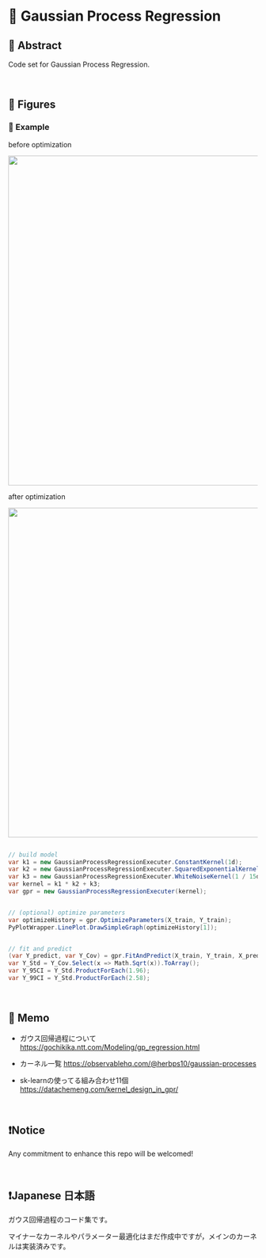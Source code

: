 # 💖 Gaussian Process Regression

## 🌟 Abstract

Code set for Gaussian Process Regression.






<br>

## 🌟 Figures

### 🎇 Example

before optimization

<img name="" src="https://github.com/aki32/aki32-utilities/raw/main/9_Assets/Images/A01_C_3001_Example.png" width="666">

after optimization

<img name="" src="https://github.com/aki32/aki32-utilities/raw/main/9_Assets/Images/A01_C_3001_Optimize.png" width="666">

```C#

// build model
var k1 = new GaussianProcessRegressionExecuter.ConstantKernel(1d);
var k2 = new GaussianProcessRegressionExecuter.SquaredExponentialKernel(1d);
var k3 = new GaussianProcessRegressionExecuter.WhiteNoiseKernel(1 / 15d);
var kernel = k1 * k2 + k3;
var gpr = new GaussianProcessRegressionExecuter(kernel);


// (optional) optimize parameters
var optimizeHistory = gpr.OptimizeParameters(X_train, Y_train);
PyPlotWrapper.LinePlot.DrawSimpleGraph(optimizeHistory[1]);


// fit and predict
(var Y_predict, var Y_Cov) = gpr.FitAndPredict(X_train, Y_train, X_predict);
var Y_Std = Y_Cov.Select(x => Math.Sqrt(x)).ToArray();
var Y_95CI = Y_Std.ProductForEach(1.96);
var Y_99CI = Y_Std.ProductForEach(2.58);

```







<br>

## 🌟 Memo


- ガウス回帰過程について
https://gochikika.ntt.com/Modeling/gp_regression.html


- カーネル一覧
https://observablehq.com/@herbps10/gaussian-processes


- sk-learnの使ってる組み合わせ11個
https://datachemeng.com/kernel_design_in_gpr/








<br>

## ❗Notice

Any commitment to enhance this repo will be welcomed!








<br>

## ❗Japanese 日本語

ガウス回帰過程のコード集です。

マイナーなカーネルやパラメーター最適化はまだ作成中ですが，メインのカーネルは実装済みです。







<br>